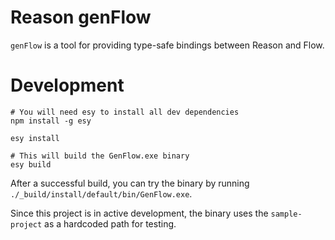 # Reason genFlow

`genFlow` is a tool for providing type-safe bindings between Reason and Flow.

# Development

```
# You will need esy to install all dev dependencies
npm install -g esy

esy install

# This will build the GenFlow.exe binary
esy build
```

After a successful build, you can try the binary by running
`./_build/install/default/bin/GenFlow.exe`.

Since this project is in active development, the binary uses the
`sample-project` as a hardcoded path for testing.
